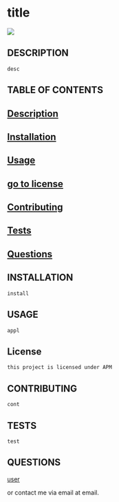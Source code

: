 # title
  <img src="https://img.shields.io/badge/license-APM-blue.svg">
   
  ## DESCRIPTION
    desc
  ## TABLE OF CONTENTS
  ## [Description](#description)
  ## [Installation](#installation)
  ## [Usage](#usage)
  ## [go to license](#license)
  ## [Contributing](#contributing)
  ## [Tests](#tests)
  ## [Questions](#questions)

  ## INSTALLATION
    install

  ## USAGE
    appl

  
  
  ## License
    this project is licensed under APM


  ## CONTRIBUTING
    cont

  ## TESTS
    test

  ## QUESTIONS
  [user](https://google.com)
  
  or contact me via email at email.
